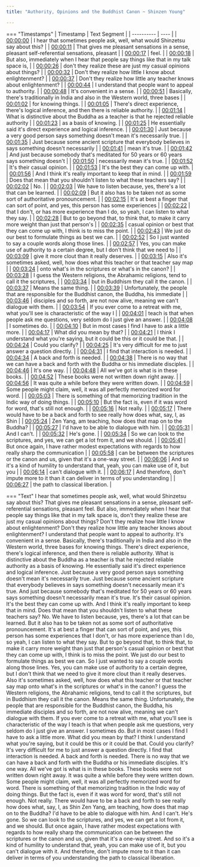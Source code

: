 ```yaml
---
title: "Authority, Opinions and the Buddhist Canon ~ Shinzen Young"

---
```

=== "Timestamps"
    | Timestamp | Text Segment |
    | ---------- | ----  |
    | [00:00:00](https://www.youtube.com/watch?v=CfEFSRNHL5s&t=0) |  I hear that sometimes people ask, well, what would Shinzetsu say about this? |
    | [00:00:11](https://www.youtube.com/watch?v=CfEFSRNHL5s&t=11) |  That gives me pleasant sensations in a sense, pleasant self-referential sensations, pleasant |
    | [00:00:17](https://www.youtube.com/watch?v=CfEFSRNHL5s&t=17) |  feel. |
    | [00:00:18](https://www.youtube.com/watch?v=CfEFSRNHL5s&t=18) |  But also, immediately when I hear that people say things like that in my talk space is, |
    | [00:00:26](https://www.youtube.com/watch?v=CfEFSRNHL5s&t=26) |  don't they realize these are just my casual opinions about things? |
    | [00:00:32](https://www.youtube.com/watch?v=CfEFSRNHL5s&t=32) |  Don't they realize how little I know about enlightenment? |
    | [00:00:37](https://www.youtube.com/watch?v=CfEFSRNHL5s&t=37) |  Don't they realize how little any teacher knows about enlightenment? |
    | [00:00:44](https://www.youtube.com/watch?v=CfEFSRNHL5s&t=44) |  I understand that people want to appeal to authority. |
    | [00:00:48](https://www.youtube.com/watch?v=CfEFSRNHL5s&t=48) |  It's convenient in a sense. |
    | [00:00:51](https://www.youtube.com/watch?v=CfEFSRNHL5s&t=51) |  Basically, there's traditionally in India and also in the Western world, three bases |
    | [00:01:02](https://www.youtube.com/watch?v=CfEFSRNHL5s&t=62) |  for knowing things. |
    | [00:01:05](https://www.youtube.com/watch?v=CfEFSRNHL5s&t=65) |  There's direct experience, there's logical inference, and then there is reliable authority. |
    | [00:01:14](https://www.youtube.com/watch?v=CfEFSRNHL5s&t=74) |  What is distinctive about the Buddha as a teacher is that he rejected reliable authority |
    | [00:01:23](https://www.youtube.com/watch?v=CfEFSRNHL5s&t=83) |  as a basis of knowing. |
    | [00:01:25](https://www.youtube.com/watch?v=CfEFSRNHL5s&t=85) |  He essentially said it's direct experience and logical inference. |
    | [00:01:30](https://www.youtube.com/watch?v=CfEFSRNHL5s&t=90) |  Just because a very good person says something doesn't mean it's necessarily true. |
    | [00:01:35](https://www.youtube.com/watch?v=CfEFSRNHL5s&t=95) |  Just because some ancient scripture that everybody believes in says something doesn't necessarily |
    | [00:01:41](https://www.youtube.com/watch?v=CfEFSRNHL5s&t=101) |  mean it's true. |
    | [00:01:42](https://www.youtube.com/watch?v=CfEFSRNHL5s&t=102) |  And just because somebody that's meditated for 50 years or 60 years says something doesn't |
    | [00:01:50](https://www.youtube.com/watch?v=CfEFSRNHL5s&t=110) |  necessarily mean it's true. |
    | [00:01:52](https://www.youtube.com/watch?v=CfEFSRNHL5s&t=112) |  It's their casual opinion. |
    | [00:01:53](https://www.youtube.com/watch?v=CfEFSRNHL5s&t=113) |  It's the best they can come up with. |
    | [00:01:56](https://www.youtube.com/watch?v=CfEFSRNHL5s&t=116) |  And I think it's really important to keep that in mind. |
    | [00:01:59](https://www.youtube.com/watch?v=CfEFSRNHL5s&t=119) |  Does that mean that you shouldn't listen to what these teachers say? |
    | [00:02:02](https://www.youtube.com/watch?v=CfEFSRNHL5s&t=122) |  No. |
    | [00:02:03](https://www.youtube.com/watch?v=CfEFSRNHL5s&t=123) |  We have to listen because, yes, there's a lot that can be learned. |
    | [00:02:09](https://www.youtube.com/watch?v=CfEFSRNHL5s&t=129) |  But it also has to be taken not as some sort of authoritative pronouncement. |
    | [00:02:15](https://www.youtube.com/watch?v=CfEFSRNHL5s&t=135) |  It's at best a finger that can sort of point, and yes, this person has some experiences |
    | [00:02:22](https://www.youtube.com/watch?v=CfEFSRNHL5s&t=142) |  that I don't, or has more experience than I do, so yeah, I can listen to what they say. |
    | [00:02:28](https://www.youtube.com/watch?v=CfEFSRNHL5s&t=148) |  But to go beyond that, to think that, to make it carry more weight than just that person's |
    | [00:02:35](https://www.youtube.com/watch?v=CfEFSRNHL5s&t=155) |  casual opinion or best that they can come up with, I think is to miss the point. |
    | [00:02:43](https://www.youtube.com/watch?v=CfEFSRNHL5s&t=163) |  We just do our best to formulate things as best we can. |
    | [00:02:52](https://www.youtube.com/watch?v=CfEFSRNHL5s&t=172) |  So I just wanted to say a couple words along those lines. |
    | [00:02:57](https://www.youtube.com/watch?v=CfEFSRNHL5s&t=177) |  Yes, you can make use of authority to a certain degree, but I don't think that we need to |
    | [00:03:09](https://www.youtube.com/watch?v=CfEFSRNHL5s&t=189) |  give it more clout than it really deserves. |
    | [00:03:15](https://www.youtube.com/watch?v=CfEFSRNHL5s&t=195) |  Also it's sometimes asked, well, how does what this teacher or that teacher say map |
    | [00:03:24](https://www.youtube.com/watch?v=CfEFSRNHL5s&t=204) |  onto what's in the scriptures or what's in the canon? |
    | [00:03:28](https://www.youtube.com/watch?v=CfEFSRNHL5s&t=208) |  I guess the Western religions, the Abrahamic religions, tend to call it the scriptures, |
    | [00:03:34](https://www.youtube.com/watch?v=CfEFSRNHL5s&t=214) |  but in Buddhism they call it the canon. |
    | [00:03:37](https://www.youtube.com/watch?v=CfEFSRNHL5s&t=217) |  Means the same thing. |
    | [00:03:39](https://www.youtube.com/watch?v=CfEFSRNHL5s&t=219) |  Unfortunately, the people that are responsible for the Buddhist canon, the Buddha, his immediate |
    | [00:03:46](https://www.youtube.com/watch?v=CfEFSRNHL5s&t=226) |  disciples and so forth, are not now alive, meaning we can't dialogue with them. |
    | [00:03:54](https://www.youtube.com/watch?v=CfEFSRNHL5s&t=234) |  If you ever come to a retreat with me, what you'll see is characteristic of the way I |
    | [00:04:01](https://www.youtube.com/watch?v=CfEFSRNHL5s&t=241) |  teach is that when people ask me questions, very seldom do I just give an answer. |
    | [00:04:08](https://www.youtube.com/watch?v=CfEFSRNHL5s&t=248) |  I sometimes do. |
    | [00:04:10](https://www.youtube.com/watch?v=CfEFSRNHL5s&t=250) |  But in most cases I find I have to ask a little more. |
    | [00:04:17](https://www.youtube.com/watch?v=CfEFSRNHL5s&t=257) |  What did you mean by that? |
    | [00:04:21](https://www.youtube.com/watch?v=CfEFSRNHL5s&t=261) |  I think I understand what you're saying, but it could be this or it could be that. |
    | [00:04:24](https://www.youtube.com/watch?v=CfEFSRNHL5s&t=264) |  Could you clarify? |
    | [00:04:25](https://www.youtube.com/watch?v=CfEFSRNHL5s&t=265) |  It's very difficult for me to just answer a question directly. |
    | [00:04:31](https://www.youtube.com/watch?v=CfEFSRNHL5s&t=271) |  I find that interaction is needed. |
    | [00:04:34](https://www.youtube.com/watch?v=CfEFSRNHL5s&t=274) |  A back and forth is needed. |
    | [00:04:38](https://www.youtube.com/watch?v=CfEFSRNHL5s&t=278) |  There is no way that we can have a back and forth with the Buddha or his immediate disciples. |
    | [00:04:46](https://www.youtube.com/watch?v=CfEFSRNHL5s&t=286) |  It's one way. |
    | [00:04:48](https://www.youtube.com/watch?v=CfEFSRNHL5s&t=288) |  All we've got is what is in these books. |
    | [00:04:52](https://www.youtube.com/watch?v=CfEFSRNHL5s&t=292) |  These books were not written down right away. |
    | [00:04:56](https://www.youtube.com/watch?v=CfEFSRNHL5s&t=296) |  It was quite a while before they were written down. |
    | [00:04:59](https://www.youtube.com/watch?v=CfEFSRNHL5s&t=299) |  Some people might claim, well, it was all perfectly memorized word for word. |
    | [00:05:03](https://www.youtube.com/watch?v=CfEFSRNHL5s&t=303) |  There is something of that memorizing tradition in the Indic way of doing things. |
    | [00:05:10](https://www.youtube.com/watch?v=CfEFSRNHL5s&t=310) |  But the fact is, even if it was word for word, that's still not enough. |
    | [00:05:16](https://www.youtube.com/watch?v=CfEFSRNHL5s&t=316) |  Not really. |
    | [00:05:17](https://www.youtube.com/watch?v=CfEFSRNHL5s&t=317) |  There would have to be a back and forth to see really how does what, say, I, as Shin |
    | [00:05:24](https://www.youtube.com/watch?v=CfEFSRNHL5s&t=324) |  Zen Yang, am teaching, how does that map on to the Buddha? |
    | [00:05:27](https://www.youtube.com/watch?v=CfEFSRNHL5s&t=327) |  I'd have to be able to dialogue with him. |
    | [00:05:31](https://www.youtube.com/watch?v=CfEFSRNHL5s&t=331) |  And I can't. |
    | [00:05:32](https://www.youtube.com/watch?v=CfEFSRNHL5s&t=332) |  He's gone. |
    | [00:05:34](https://www.youtube.com/watch?v=CfEFSRNHL5s&t=334) |  So we can look to the scriptures, and yes, we can get a lot from it, and we should. |
    | [00:05:41](https://www.youtube.com/watch?v=CfEFSRNHL5s&t=341) |  But once again, I have rather modest expectations with regards to how really sharp the communication |
    | [00:05:58](https://www.youtube.com/watch?v=CfEFSRNHL5s&t=358) |  can be between the scriptures or the canon and us, given that it's a one-way street. |
    | [00:06:06](https://www.youtube.com/watch?v=CfEFSRNHL5s&t=366) |  And so it's a kind of humility to understand that, yeah, you can make use of it, but you |
    | [00:06:14](https://www.youtube.com/watch?v=CfEFSRNHL5s&t=374) |  can't dialogue with it. |
    | [00:06:17](https://www.youtube.com/watch?v=CfEFSRNHL5s&t=377) |  And therefore, don't impute more to it than it can deliver in terms of you understanding |
    | [00:06:27](https://www.youtube.com/watch?v=CfEFSRNHL5s&t=387) |  the path to classical liberation. |

=== "Text"
     I hear that sometimes people ask, well, what would Shinzetsu say about this? That gives me pleasant sensations in a sense, pleasant self-referential sensations, pleasant feel. But also, immediately when I hear that people say things like that in my talk space is, don't they realize these are just my casual opinions about things? Don't they realize how little I know about enlightenment? Don't they realize how little any teacher knows about enlightenment? I understand that people want to appeal to authority. It's convenient in a sense. Basically, there's traditionally in India and also in the Western world, three bases for knowing things. There's direct experience, there's logical inference, and then there is reliable authority. What is distinctive about the Buddha as a teacher is that he rejected reliable authority as a basis of knowing. He essentially said it's direct experience and logical inference. Just because a very good person says something doesn't mean it's necessarily true. Just because some ancient scripture that everybody believes in says something doesn't necessarily mean it's true. And just because somebody that's meditated for 50 years or 60 years says something doesn't necessarily mean it's true. It's their casual opinion. It's the best they can come up with. And I think it's really important to keep that in mind. Does that mean that you shouldn't listen to what these teachers say? No. We have to listen because, yes, there's a lot that can be learned. But it also has to be taken not as some sort of authoritative pronouncement. It's at best a finger that can sort of point, and yes, this person has some experiences that I don't, or has more experience than I do, so yeah, I can listen to what they say. But to go beyond that, to think that, to make it carry more weight than just that person's casual opinion or best that they can come up with, I think is to miss the point. We just do our best to formulate things as best we can. So I just wanted to say a couple words along those lines. Yes, you can make use of authority to a certain degree, but I don't think that we need to give it more clout than it really deserves. Also it's sometimes asked, well, how does what this teacher or that teacher say map onto what's in the scriptures or what's in the canon? I guess the Western religions, the Abrahamic religions, tend to call it the scriptures, but in Buddhism they call it the canon. Means the same thing. Unfortunately, the people that are responsible for the Buddhist canon, the Buddha, his immediate disciples and so forth, are not now alive, meaning we can't dialogue with them. If you ever come to a retreat with me, what you'll see is characteristic of the way I teach is that when people ask me questions, very seldom do I just give an answer. I sometimes do. But in most cases I find I have to ask a little more. What did you mean by that? I think I understand what you're saying, but it could be this or it could be that. Could you clarify? It's very difficult for me to just answer a question directly. I find that interaction is needed. A back and forth is needed. There is no way that we can have a back and forth with the Buddha or his immediate disciples. It's one way. All we've got is what is in these books. These books were not written down right away. It was quite a while before they were written down. Some people might claim, well, it was all perfectly memorized word for word. There is something of that memorizing tradition in the Indic way of doing things. But the fact is, even if it was word for word, that's still not enough. Not really. There would have to be a back and forth to see really how does what, say, I, as Shin Zen Yang, am teaching, how does that map on to the Buddha? I'd have to be able to dialogue with him. And I can't. He's gone. So we can look to the scriptures, and yes, we can get a lot from it, and we should. But once again, I have rather modest expectations with regards to how really sharp the communication can be between the scriptures or the canon and us, given that it's a one-way street. And so it's a kind of humility to understand that, yeah, you can make use of it, but you can't dialogue with it. And therefore, don't impute more to it than it can deliver in terms of you understanding the path to classical liberation.